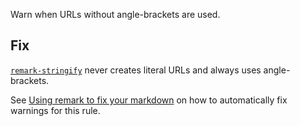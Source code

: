 Warn when URLs without angle-brackets are used.

## Fix

[`remark-stringify`](https://github.com/remarkjs/remark/tree/master/packages/remark-stringify)
never creates literal URLs and always uses angle-brackets.

See [Using remark to fix your markdown](https://github.com/remarkjs/remark-lint#using-remark-to-fix-your-markdown)
on how to automatically fix warnings for this rule.